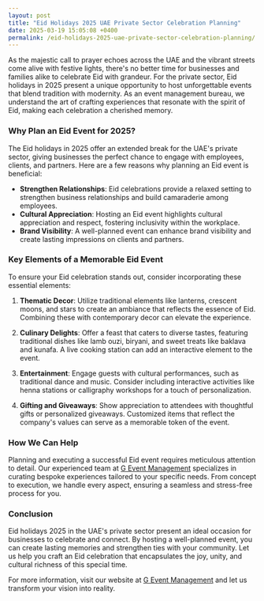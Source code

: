 ```yaml
---
layout: post
title: "Eid Holidays 2025 UAE Private Sector Celebration Planning"
date: 2025-03-19 15:05:08 +0400
permalink: /eid-holidays-2025-uae-private-sector-celebration-planning/
---
```



As the majestic call to prayer echoes across the UAE and the vibrant streets come alive with festive lights, there's no better time for businesses and families alike to celebrate Eid with grandeur. For the private sector, Eid holidays in 2025 present a unique opportunity to host unforgettable events that blend tradition with modernity. As an event management bureau, we understand the art of crafting experiences that resonate with the spirit of Eid, making each celebration a cherished memory.

### Why Plan an Eid Event for 2025?

The Eid holidays in 2025 offer an extended break for the UAE's private sector, giving businesses the perfect chance to engage with employees, clients, and partners. Here are a few reasons why planning an Eid event is beneficial:

- **Strengthen Relationships**: Eid celebrations provide a relaxed setting to strengthen business relationships and build camaraderie among employees.
- **Cultural Appreciation**: Hosting an Eid event highlights cultural appreciation and respect, fostering inclusivity within the workplace.
- **Brand Visibility**: A well-planned event can enhance brand visibility and create lasting impressions on clients and partners.

### Key Elements of a Memorable Eid Event

To ensure your Eid celebration stands out, consider incorporating these essential elements:

1. **Thematic Decor**: Utilize traditional elements like lanterns, crescent moons, and stars to create an ambiance that reflects the essence of Eid. Combining these with contemporary decor can elevate the experience.

2. **Culinary Delights**: Offer a feast that caters to diverse tastes, featuring traditional dishes like lamb ouzi, biryani, and sweet treats like baklava and kunafa. A live cooking station can add an interactive element to the event.

3. **Entertainment**: Engage guests with cultural performances, such as traditional dance and music. Consider including interactive activities like henna stations or calligraphy workshops for a touch of personalization.

4. **Gifting and Giveaways**: Show appreciation to attendees with thoughtful gifts or personalized giveaways. Customized items that reflect the company's values can serve as a memorable token of the event.

### How We Can Help

Planning and executing a successful Eid event requires meticulous attention to detail. Our experienced team at [G Event Management](https://geventm.com/) specializes in curating bespoke experiences tailored to your specific needs. From concept to execution, we handle every aspect, ensuring a seamless and stress-free process for you.

### Conclusion

Eid holidays 2025 in the UAE's private sector present an ideal occasion for businesses to celebrate and connect. By hosting a well-planned event, you can create lasting memories and strengthen ties with your community. Let us help you craft an Eid celebration that encapsulates the joy, unity, and cultural richness of this special time.

For more information, visit our website at [G Event Management](https://geventm.com/) and let us transform your vision into reality.
